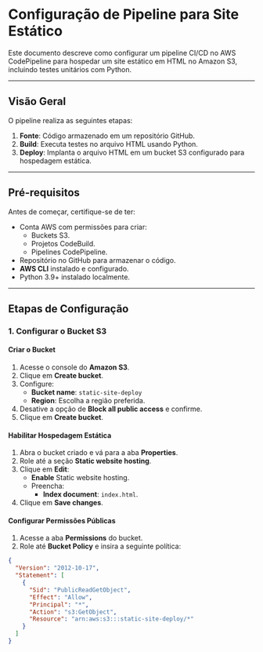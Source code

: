 
# **Configuração de Pipeline para Site Estático**

Este documento descreve como configurar um pipeline CI/CD no AWS CodePipeline para hospedar um site estático em HTML no Amazon S3, incluindo testes unitários com Python.

---

## **Visão Geral**

O pipeline realiza as seguintes etapas:
1. **Fonte**: Código armazenado em um repositório GitHub.
2. **Build**: Executa testes no arquivo HTML usando Python.
3. **Deploy**: Implanta o arquivo HTML em um bucket S3 configurado para hospedagem estática.

---

## **Pré-requisitos**

Antes de começar, certifique-se de ter:
- Conta AWS com permissões para criar:
  - Buckets S3.
  - Projetos CodeBuild.
  - Pipelines CodePipeline.
- Repositório no GitHub para armazenar o código.
- **AWS CLI** instalado e configurado.
- Python 3.9+ instalado localmente.

---

## **Etapas de Configuração**

### **1. Configurar o Bucket S3**

#### **Criar o Bucket**

1. Acesse o console do **Amazon S3**.
2. Clique em **Create bucket**.
3. Configure:
   - **Bucket name**: `static-site-deploy`
   - **Region**: Escolha a região preferida.
4. Desative a opção de **Block all public access** e confirme.
5. Clique em **Create bucket**.

#### **Habilitar Hospedagem Estática**

1. Abra o bucket criado e vá para a aba **Properties**.
2. Role até a seção **Static website hosting**.
3. Clique em **Edit**:
   - **Enable** Static website hosting.
   - Preencha:
     - **Index document**: `index.html`.
4. Clique em **Save changes**.

#### **Configurar Permissões Públicas**

1. Acesse a aba **Permissions** do bucket.
2. Role até **Bucket Policy** e insira a seguinte política:

```json
{
  "Version": "2012-10-17",
  "Statement": [
    {
      "Sid": "PublicReadGetObject",
      "Effect": "Allow",
      "Principal": "*",
      "Action": "s3:GetObject",
      "Resource": "arn:aws:s3:::static-site-deploy/*"
    }
  ]
}
